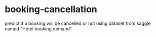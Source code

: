 # booking-cancellation

predict if a booking will be cancelled or not using dataset from kaggle named "Hotel booking demand"
